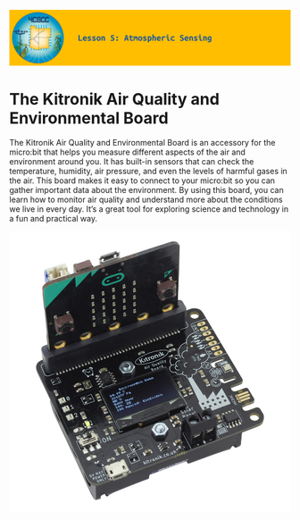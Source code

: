 ![header-lesson-05](assets/header-lesson-05.png)

# The Kitronik Air Quality and Environmental Board

The Kitronik Air Quality and Environmental Board is an accessory for the micro:bit that helps you measure different aspects of the air and environment around you. It has built-in sensors that can check the temperature, humidity, air pressure, and even the levels of harmful gases in the air. This board makes it easy to connect to your micro:bit so you can gather important data about the environment. By using this board, you can learn how to monitor air quality and understand more about the conditions we live in every day. It’s a great tool for exploring science and technology in a fun and practical way.

![kitronik-air-quility-board](assets/kitronik-air-quility-board.png)
